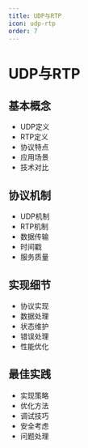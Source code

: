 ```yaml
---
title: UDP与RTP
icon: udp-rtp
order: 7
---
```


# UDP与RTP

## 基本概念
- UDP定义
- RTP定义
- 协议特点
- 应用场景
- 技术对比

## 协议机制
- UDP机制
- RTP机制
- 数据传输
- 时间戳
- 服务质量

## 实现细节
- 协议实现
- 数据处理
- 状态维护
- 错误处理
- 性能优化

## 最佳实践
- 实现策略
- 优化方法
- 调试技巧
- 安全考虑
- 问题处理
